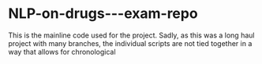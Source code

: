 # NLP-on-drugs---exam-repo

This is the mainline code used for the project.
Sadly, as this was a long haul project with many branches, the individual scripts are not tied together in a way that allows for chronological 
